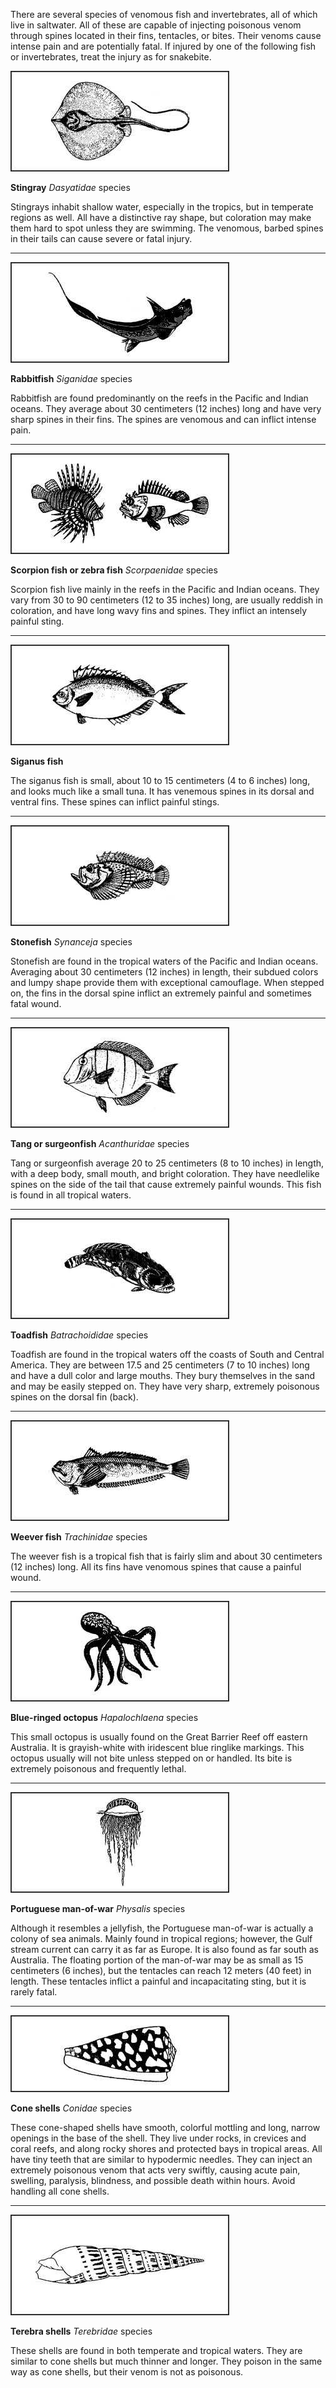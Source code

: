 
There are several species of venomous fish and invertebrates, all of which live in saltwater. All of these are capable of injecting poisonous venom through spines located in their fins, tentacles, or bites. Their venoms cause intense pain and are potentially fatal. If injured by one of the following fish or invertebrates, treat the injury as for snakebite.

![](image243.jpg)

**Stingray**
_Dasyatidae_ species

Stingrays inhabit shallow water, especially in the tropics, but in temperate regions as well. All have a distinctive ray shape, but coloration may make them hard to spot unless they are swimming. The venomous, barbed spines in their tails can cause severe or fatal injury.
** *

![](image244.jpg)

**Rabbitfish**
_Siganidae_ species

Rabbitfish are found predominantly on the reefs in the Pacific and Indian oceans. They average about 30 centimeters (12 inches) long and have very sharp spines in their fins. The spines are venomous and can inflict intense pain.
** *

![](image245.jpg)

**Scorpion fish or zebra fish**
_Scorpaenidae_ species

Scorpion fish live mainly in the reefs in the Pacific and Indian oceans. They vary from 30 to 90 centimeters (12 to 35 inches) long, are usually reddish in coloration, and have long wavy fins and spines. They inflict an intensely painful sting.
** *

![](image246.jpg)

**Siganus fish**

The siganus fish is small, about 10 to 15 centimeters (4 to 6 inches) long, and looks much like a small tuna. It has venemous spines in its dorsal and ventral fins. These spines can inflict painful stings.
** *

![](image247.jpg)

**Stonefish**
_Synanceja_ species

Stonefish are found in the tropical waters of the Pacific and Indian oceans. Averaging about 30 centimeters (12 inches) in length, their subdued colors and lumpy shape provide them with exceptional camouflage. When stepped on, the fins in the dorsal spine inflict an extremely painful and sometimes fatal wound.
** *

![](image248.jpg)

**Tang or surgeonfish**
_Acanthuridae_ species

Tang or surgeonfish average 20 to 25 centimeters (8 to 10 inches) in length, with a deep body, small mouth, and bright coloration. They have needlelike spines on the side of the tail that cause extremely painful wounds. This fish is found in all tropical waters.
** *

![](image249.jpg)

**Toadfish**
_Batrachoididae_ species

Toadfish are found in the tropical waters off the coasts of South and Central America. They are between 17.5 and 25 centimeters (7 to 10 inches) long and have a dull color and large mouths. They bury themselves in the sand and may be easily stepped on. They have very sharp, extremely poisonous spines on the dorsal fin (back).
** *

![](image250.jpg)

**Weever fish**
_Trachinidae_ species

The weever fish is a tropical fish that is fairly slim and about 30 centimeters (12 inches) long. All its fins have venomous spines that cause a painful wound.
** *

![](image251.jpg)

**Blue-ringed octopus**
_Hapalochlaena_ species

This small octopus is usually found on the Great Barrier Reef off eastern Australia. It is grayish-white with iridescent blue ringlike markings. This octopus usually will not bite unless stepped on or handled. Its bite is extremely poisonous and frequently lethal.
** *

![](image252.jpg)

**Portuguese man-of-war**
_Physalis_ species

Although it resembles a jellyfish, the Portuguese man-of-war is actually a colony of sea animals. Mainly found in tropical regions; however, the Gulf stream current can carry it as far as Europe. It is also found as far south as Australia. The floating portion of the man-of-war may be as small as 15 centimeters (6 inches), but the tentacles can reach 12 meters (40 feet) in length. These tentacles inflict a painful and incapacitating sting, but it is rarely fatal.
** *

![](image253.jpg)

**Cone shells**
_Conidae_ species

These cone-shaped shells have smooth, colorful mottling and long, narrow openings in the base of the shell. They live under rocks, in crevices and coral reefs, and along rocky shores and protected bays in tropical areas. All have tiny teeth that are similar to hypodermic needles. They can inject an extremely poisonous venom that acts very swiftly, causing acute pain, swelling, paralysis, blindness, and possible death within hours. Avoid handling all cone shells.
** *

![](image254.jpg)

**Terebra shells**
_Terebridae_ species

These shells are found in both temperate and tropical waters. They are similar to cone shells but much thinner and longer. They poison in the same way as cone shells, but their venom is not as poisonous.